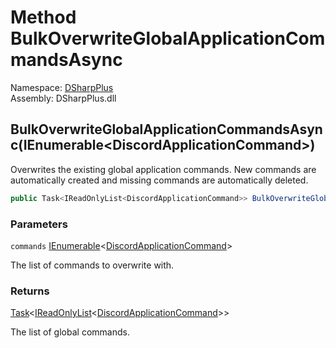 # Method BulkOverwriteGlobalApplicationCommandsAsync

Namespace: [DSharpPlus](DSharpPlus.md)  
Assembly: DSharpPlus.dll

## <a id="DSharpPlus_DiscordClient_BulkOverwriteGlobalApplicationCommandsAsync_System_Collections_Generic_IEnumerable_DSharpPlus_Entities_DiscordApplicationCommand__"></a>BulkOverwriteGlobalApplicationCommandsAsync\(IEnumerable<DiscordApplicationCommand\>\)

Overwrites the existing global application commands. New commands are automatically created and missing commands are automatically deleted.

```csharp
public Task<IReadOnlyList<DiscordApplicationCommand>> BulkOverwriteGlobalApplicationCommandsAsync(IEnumerable<DiscordApplicationCommand> commands)
```

### Parameters

`commands` [IEnumerable](https://learn.microsoft.com/dotnet/api/system.collections.generic.ienumerable\-1)<[DiscordApplicationCommand](DSharpPlus.Entities.DiscordApplicationCommand.md)\>

The list of commands to overwrite with.

### Returns

[Task](https://learn.microsoft.com/dotnet/api/system.threading.tasks.task\-1)<[IReadOnlyList](https://learn.microsoft.com/dotnet/api/system.collections.generic.ireadonlylist\-1)<[DiscordApplicationCommand](DSharpPlus.Entities.DiscordApplicationCommand.md)\>\>

The list of global commands.

